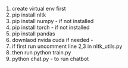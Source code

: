 1. create virtual env first
2. pip install nltk
3. pip install numpy - if not installed
4. pip install torch - if not installed
5. pip install pandas
5. downlaod nvida cuda if needed - 
6. if first run uncomment line 2,3 in nltk_utils.py
7. then run python train.py
8. python chat.py - to run chatbot